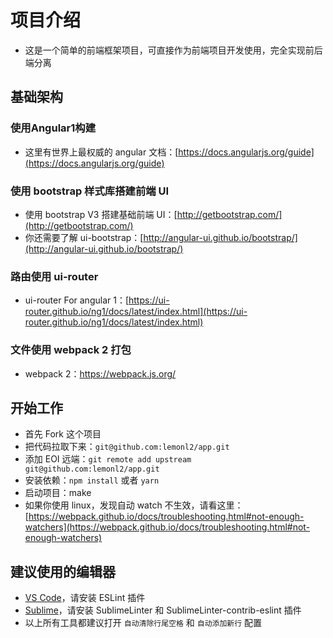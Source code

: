 # 项目介绍

* 这是一个简单的前端框架项目，可直接作为前端项目开发使用，完全实现前后端分离

## 基础架构

### 使用Angular1构建

* 这里有世界上最权威的 angular 文档：[https://docs.angularjs.org/guide](https://docs.angularjs.org/guide)

### 使用 bootstrap 样式库搭建前端 UI

* 使用 bootstrap V3 搭建基础前端 UI：[http://getbootstrap.com/](http://getbootstrap.com/)
* 你还需要了解 ui-bootstrap：[http://angular-ui.github.io/bootstrap/](http://angular-ui.github.io/bootstrap/)

### 路由使用 ui-router

* ui-router For angular 1：[https://ui-router.github.io/ng1/docs/latest/index.html](https://ui-router.github.io/ng1/docs/latest/index.html)

### 文件使用 webpack 2 打包

* webpack 2：https://webpack.js.org/

## 开始工作
* 首先 Fork 这个项目
* 把代码拉取下来：`git@github.com:lemonl2/app.git`
* 添加 EOI 远端：`git remote add upstream git@github.com:lemonl2/app.git`
* 安装依赖：`npm install` 或者 `yarn`
* 启动项目：make
* 如果你使用 linux，发现自动 watch 不生效，请看这里： [https://webpack.github.io/docs/troubleshooting.html#not-enough-watchers](https://webpack.github.io/docs/troubleshooting.html#not-enough-watchers)

## 建议使用的编辑器

* [VS Code](http://code.visualstudio.com/Download)，请安装 ESLint 插件
* [Sublime](http://www.sublimetext.com/)，请安装 SublimeLinter 和 SublimeLinter-contrib-eslint 插件
* 以上所有工具都建议打开 `自动清除行尾空格` 和 `自动添加新行` 配置
